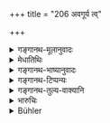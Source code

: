 +++
title = "206 अवगूर्य त्व्"

+++

<details><summary>गङ्गानथ-मूलानुवादः</summary>

If, with the intention of injuring a Brāhmaṇa, one has threatened him, he shall remain in hell for a hundred years; and for one thousand years, if he has struck him.—(206)
</details>

<details><summary>मेधातिथिः</summary>

अवगूरणप्रतिषेधो ऽयम् । परिशिष्टो ऽर्थवादः । **जिघांसया** हन्तुम् इच्छया दण्डादिकम् उद्यम्य । **संवत्सरशतं** नरकेष्व् आस्ते । **अभिहत्य** प्रहारं दत्वा **सहस्रं** संवत्सराणाम् । **जिघांसया** न परिहासतः ॥ ११.२०६ ॥
</details>

<details><summary>गङ्गानथ-भाष्यानुवादः</summary>

This is a prohibition of *threatening*; the rest is purely declamatory.

‘*Jighāṃsayā*’—with the intention of injuring, if one raises a stick or some such weapon,—‘*he remains in hell for a hundred years*’;—and ‘*for one thousand years, if he has actually struck him*.’

‘*With the intention of injuring*’—*i.e*., not in mere joke.—(200)
</details>

<details><summary>गङ्गानथ-टिप्पन्यः</summary>

*Cf*.
[4.165],
[167-169].

Tins verse is quoted in *Aparārka* (p. 223).
</details>

<details><summary>गङ्गानथ-तुल्य-वाक्यानि</summary>

**(verses 11.204-206)**

See Comparative notes for [Verse
11.204].
</details>

<details><summary>भारुचिः</summary>

न परिहासतः ॥ ११.२०५ ॥
</details>

<details><summary>Bühler</summary>

207	But he who, intending to hurt a Brahmana, has threatened (him with a stick and the like) shall remain in hell during a hundred years; he who (actually) struck him, during one thousand years.
</details>
